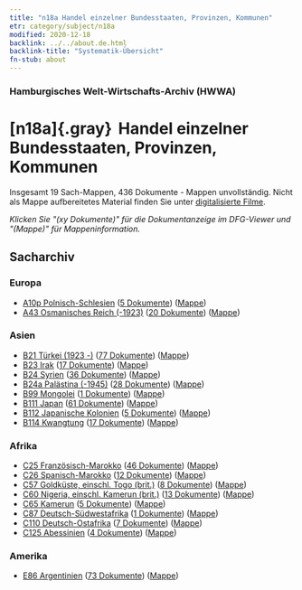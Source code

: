 ```yaml
---
title: "n18a Handel einzelner Bundesstaaten, Provinzen, Kommunen"
etr: category/subject/n18a
modified: 2020-12-18
backlink: ../../about.de.html
backlink-title: "Systematik-Übersicht"
fn-stub: about
---
```


### Hamburgisches Welt-Wirtschafts-Archiv (HWWA)
# [n18a]{.gray}&#8201; Handel einzelner Bundesstaaten, Provinzen, Kommunen&#160; 




Insgesamt 19 Sach-Mappen, 436 Dokumente - Mappen unvollständig.
Nicht als Mappe aufbereitetes Material finden Sie unter [digitalisierte Filme](/film/h1_sh).

_Klicken Sie "(xy Dokumente)" für die Dokumentanzeige im DFG-Viewer und "(Mappe)" für Mappeninformation._

## Sacharchiv




### Europa

- [A10p Polnisch-Schlesien](../../../geo/about.de.html#A10p) (<a href="https://dfg-viewer.de/show/?tx_dlf[id]=https://pm20.zbw.eu/mets/sh/1409xx/140951/1452xx/145288/public.mets.de.xml" target="_blank">5 Dokumente</a>) ([Mappe](http://purl.org/pressemappe20/folder/sh/140951,145288))
- [A43 Osmanisches Reich (-1923)](../../../geo/about.de.html#A43) (<a href="https://dfg-viewer.de/show/?tx_dlf[id]=https://pm20.zbw.eu/mets/sh/1410xx/141034/1452xx/145288/public.mets.de.xml" target="_blank">20 Dokumente</a>) ([Mappe](http://purl.org/pressemappe20/folder/sh/141034,145288))

### Asien

- [B21 Türkei (1923 -)](../../../geo/about.de.html#B21) (<a href="https://dfg-viewer.de/show/?tx_dlf[id]=https://pm20.zbw.eu/mets/sh/1411xx/141111/1452xx/145288/public.mets.de.xml" target="_blank">77 Dokumente</a>) ([Mappe](http://purl.org/pressemappe20/folder/sh/141111,145288))
- [B23 Irak](../../../geo/about.de.html#B23) (<a href="https://dfg-viewer.de/show/?tx_dlf[id]=https://pm20.zbw.eu/mets/sh/1411xx/141113/1452xx/145288/public.mets.de.xml" target="_blank">17 Dokumente</a>) ([Mappe](http://purl.org/pressemappe20/folder/sh/141113,145288))
- [B24 Syrien](../../../geo/about.de.html#B24) (<a href="https://dfg-viewer.de/show/?tx_dlf[id]=https://pm20.zbw.eu/mets/sh/1411xx/141114/1452xx/145288/public.mets.de.xml" target="_blank">36 Dokumente</a>) ([Mappe](http://purl.org/pressemappe20/folder/sh/141114,145288))
- [B24a Palästina (-1945)](../../../geo/about.de.html#B24a) (<a href="https://dfg-viewer.de/show/?tx_dlf[id]=https://pm20.zbw.eu/mets/sh/1411xx/141115/1452xx/145288/public.mets.de.xml" target="_blank">28 Dokumente</a>) ([Mappe](http://purl.org/pressemappe20/folder/sh/141115,145288))
- [B99 Mongolei](../../../geo/about.de.html#B99) (<a href="https://dfg-viewer.de/show/?tx_dlf[id]=https://pm20.zbw.eu/mets/sh/1412xx/141261/1452xx/145288/public.mets.de.xml" target="_blank">1 Dokumente</a>) ([Mappe](http://purl.org/pressemappe20/folder/sh/141261,145288))
- [B111 Japan](../../../geo/about.de.html#B111) (<a href="https://dfg-viewer.de/show/?tx_dlf[id]=https://pm20.zbw.eu/mets/sh/1412xx/141272/1452xx/145288/public.mets.de.xml" target="_blank">61 Dokumente</a>) ([Mappe](http://purl.org/pressemappe20/folder/sh/141272,145288))
- [B112 Japanische Kolonien](../../../geo/about.de.html#B112) (<a href="https://dfg-viewer.de/show/?tx_dlf[id]=https://pm20.zbw.eu/mets/sh/1412xx/141273/1452xx/145288/public.mets.de.xml" target="_blank">5 Dokumente</a>) ([Mappe](http://purl.org/pressemappe20/folder/sh/141273,145288))
- [B114 Kwangtung](../../../geo/about.de.html#B114) (<a href="https://dfg-viewer.de/show/?tx_dlf[id]=https://pm20.zbw.eu/mets/sh/1412xx/141275/1452xx/145288/public.mets.de.xml" target="_blank">17 Dokumente</a>) ([Mappe](http://purl.org/pressemappe20/folder/sh/141275,145288))

### Afrika

- [C25 Französisch-Marokko](../../../geo/about.de.html#C25) (<a href="https://dfg-viewer.de/show/?tx_dlf[id]=https://pm20.zbw.eu/mets/sh/1413xx/141358/1452xx/145288/public.mets.de.xml" target="_blank">46 Dokumente</a>) ([Mappe](http://purl.org/pressemappe20/folder/sh/141358,145288))
- [C26 Spanisch-Marokko](../../../geo/about.de.html#C26) (<a href="https://dfg-viewer.de/show/?tx_dlf[id]=https://pm20.zbw.eu/mets/sh/1413xx/141359/1452xx/145288/public.mets.de.xml" target="_blank">12 Dokumente</a>) ([Mappe](http://purl.org/pressemappe20/folder/sh/141359,145288))
- [C57 Goldküste, einschl. Togo (brit.)](../../../geo/about.de.html#C57) (<a href="https://dfg-viewer.de/show/?tx_dlf[id]=https://pm20.zbw.eu/mets/sh/1414xx/141406/1452xx/145288/public.mets.de.xml" target="_blank">8 Dokumente</a>) ([Mappe](http://purl.org/pressemappe20/folder/sh/141406,145288))
- [C60 Nigeria, einschl. Kamerun (brit.)](../../../geo/about.de.html#C60) (<a href="https://dfg-viewer.de/show/?tx_dlf[id]=https://pm20.zbw.eu/mets/sh/1414xx/141409/1452xx/145288/public.mets.de.xml" target="_blank">13 Dokumente</a>) ([Mappe](http://purl.org/pressemappe20/folder/sh/141409,145288))
- [C65 Kamerun](../../../geo/about.de.html#C65) (<a href="https://dfg-viewer.de/show/?tx_dlf[id]=https://pm20.zbw.eu/mets/sh/1414xx/141410/1452xx/145288/public.mets.de.xml" target="_blank">5 Dokumente</a>) ([Mappe](http://purl.org/pressemappe20/folder/sh/141410,145288))
- [C87 Deutsch-Südwestafrika](../../../geo/about.de.html#C87) (<a href="https://dfg-viewer.de/show/?tx_dlf[id]=https://pm20.zbw.eu/mets/sh/1414xx/141450/1452xx/145288/public.mets.de.xml" target="_blank">1 Dokumente</a>) ([Mappe](http://purl.org/pressemappe20/folder/sh/141450,145288))
- [C110 Deutsch-Ostafrika](../../../geo/about.de.html#C110) (<a href="https://dfg-viewer.de/show/?tx_dlf[id]=https://pm20.zbw.eu/mets/sh/1414xx/141471/1452xx/145288/public.mets.de.xml" target="_blank">7 Dokumente</a>) ([Mappe](http://purl.org/pressemappe20/folder/sh/141471,145288))
- [C125 Abessinien](../../../geo/about.de.html#C125) (<a href="https://dfg-viewer.de/show/?tx_dlf[id]=https://pm20.zbw.eu/mets/sh/1414xx/141482/1452xx/145288/public.mets.de.xml" target="_blank">4 Dokumente</a>) ([Mappe](http://purl.org/pressemappe20/folder/sh/141482,145288))

### Amerika

- [E86 Argentinien](../../../geo/about.de.html#E86) (<a href="https://dfg-viewer.de/show/?tx_dlf[id]=https://pm20.zbw.eu/mets/sh/1416xx/141692/1452xx/145288/public.mets.de.xml" target="_blank">73 Dokumente</a>) ([Mappe](http://purl.org/pressemappe20/folder/sh/141692,145288))


